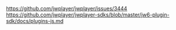 https://github.com/jwplayer/jwplayer/issues/3444
https://github.com/jwplayer/jwplayer-sdks/blob/master/jw6-plugin-sdk/docs/plugins-js.md